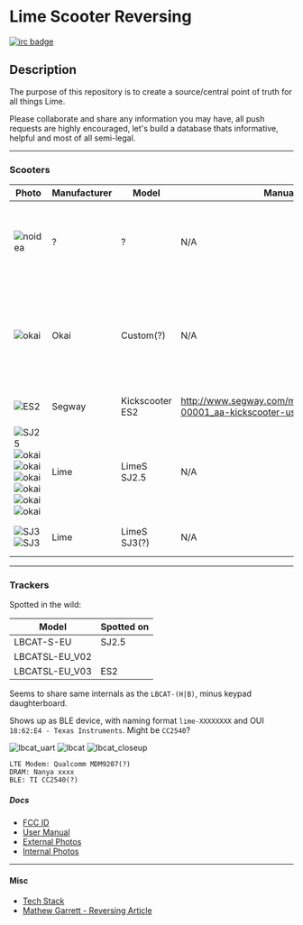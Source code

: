 
Lime Scooter Reversing 
=======================
[![irc badge](https://img.shields.io/badge/irc-freenode/%23lime-brightgreen.png)](
http://webchat.freenode.net?channels=%23lime&uio=d4)



## Description

The purpose of this repository is to create a source/central point of truth for all things Lime. 

Please collaborate and share any information you may have, all push requests are highly encouraged, let's build a database thats informative, helpful and most of all semi-legal.

--------

### Scooters
| Photo                                         | Manufacturer  | Model           | Manual     | Notes     |  
|  --                                           | ---           | ---             | ---        | --        | 
|  ![noidea](https://i.imgur.com/ZlH30AJ.jpg)   | ?             | ?               | N/A        | Without display, flat rear fender/brake; No longer deployed(?); Gen 0 (?)
|  ![okai](https://i.imgur.com/NzvMlJd.png)     | Okai          | Custom(?)       | N/A        | "Lime recalled all the scooters made by Okai in its fleet worldwide."; Flat read fender/brake; Gen 1 (?)  
|  ![ES2](https://i.imgur.com/73wa8GJ.jpg)      | Segway        | Kickscooter ES2 | http://www.segway.com/media/2272/25612-00001_aa-kickscooter-user-manual-en.pdf            | Scooter has it's own BT; Gen 2 (?)
|  ![SJ25](https://i.imgur.com/7Mno79i.png) ![okai](https://i.imgur.com/n8F8iaf.jpg)![okai](https://i.imgur.com/PyMBqDM.jpg)![okai](https://i.imgur.com/nChRz0X.jpg)![okai](https://i.imgur.com/VdqvsBN.jpg)![okai](https://i.imgur.com/IYYR47g.jpg)![okai](https://i.imgur.com/GndnBEB.jpg)      | Lime          | LimeS SJ2.5			| N/A        | Gen 2.5; Manufactured by `Dong Guan Honglin Industrial Co. Ltd`
|  ![SJ3](https://i.imgur.com/ZOKGUAc.jpg) ![SJ3](https://i.imgur.com/8qz5Shr.jpg)     | Lime          | LimeS SJ3(?)    | N/A        | [Linux, Not deployed yet (?); Gen 3](https://www.li.me/blog/lime-s-gen-3-electric-scooter-transform-micro-mobility)

--------

### Trackers  
Spotted in the wild:

| Model         | Spotted on  |  
| ------------- | ----------- | 
| LBCAT-S-EU    | SJ2.5       |
| LBCATSL-EU_V02|             |
| LBCATSL-EU_V03| ES2         |


Seems to share same internals as the `LBCAT-(H|B)`, minus keypad daughterboard.

Shows up as BLE device, with naming format `lime-XXXXXXXX` and OUI `18:62:E4 - Texas Instruments`.
Might be `CC2540`?

![lbcat_uart](https://i.imgur.com/bKcM6Wa.png)
![lbcat](https://i.imgur.com/B6msfgl.png)
![lbcat_closeup](https://i.imgur.com/WkkuX6L.png)


```
LTE Modem: Qualcomm MDM9207(?)
DRAM: Nanya xxxx
BLE: TI CC2540(?)
```

##### Docs 
- [FCC ID](https://fccid.io/2APB2)
- [User Manual](https://fccid.io/2APB2LBCAT/Users-Manual/Users-Manual-3863957)
- [External Photos](https://fccid.io/2APB2LBCAT/External-Photos/External-Photos-3863955)
- [Internal Photos](https://fccid.io/2APB2LBCAT/Internal-Photos/Internal-Photos-3863956)
----------
#### Misc

- [Tech Stack](https://stackshare.io/lime/lime)
- [Mathew Garrett - Reversing Article](https://www.nzherald.co.nz/business/news/article.cfm?c_id=3&objectid=12163221) 
